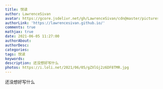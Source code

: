 ```yaml
---
title: 悦读
author: LawrenceSivan
avatar: https://gcore.jsdelivr.net/gh/LawrenceSivan/cdn@master/pictures/avatar.jpg
authorLink: 'https://lawrencesivan.github.io/'
comments: true
mathjax: true
date: 2021-06-05 11:27:00
authorAbout:
authorDesc:
categories:
tags: 悦读
keywords:
description: 还没想好写什么
photos: https://i.loli.net/2021/06/05/gZXlGj2z6DF8TMR.jpg
---
```


还没想好写什么
